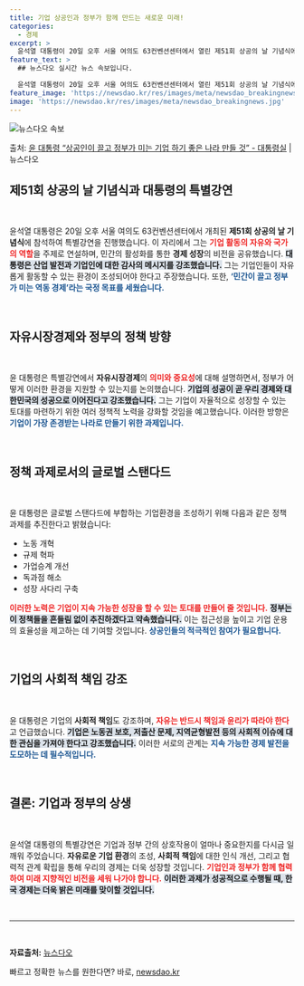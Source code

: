 ```yaml
---
title: 기업 상공인과 정부가 함께 만드는 새로운 미래!
categories:
  - 경제
excerpt: >
  윤석열 대통령이 20일 오후 서울 여의도 63컨벤션센터에서 열린 제51회 상공의 날 기념식에 참석해 자유주의…
feature_text: >
  ## 뉴스다오 실시간 뉴스 속보입니다.

  윤석열 대통령이 20일 오후 서울 여의도 63컨벤션센터에서 열린 제51회 상공의 날 기념식에 참석해 자유주의…
feature_image: 'https://newsdao.kr/res/images/meta/newsdao_breakingnews.jpg'
image: 'https://newsdao.kr/res/images/meta/newsdao_breakingnews.jpg'
---
```


![뉴스다오 속보](https://newsdao.kr/res/images/meta/newsdao_breakingnews.jpg)

<p>출처: <a href="https://newsdao.kr/3393" rel="dofollow">윤 대통령 “상공인이 끌고 정부가 미는 기업 하기 좋은 나라 만들 것” - 대통령실</a> | 뉴스다오</p>

<h2 data-ke-size="size26">제51회 상공의 날 기념식과 대통령의 특별강연</h2>

<p data-ke-size="size16">&nbsp;</p>

윤석열 대통령은 20일 오후 서울 여의도 63컨벤션센터에서 개최된 <b>제51회 상공의 날 기념식</b>에 참석하여 특별강연을 진행했습니다. 이 자리에서 그는 <b><span style="color: #ee2323;">기업 활동의 자유와 국가의 역할</span></b>을 주제로 연설하며, 민간의 활성화를 통한 <b>경제 성장</b>의 비전을 공유했습니다. <b><span style="background-color: #21538527;">대통령은 산업 발전과 기업인에 대한 감사의 메시지를 강조했습니다.</span></b> 그는 기업인들이 자유롭게 활동할 수 있는 환경이 조성되어야 한다고 주장했습니다. 또한, <b><span style="color: #1a5490;">‘민간이 끌고 정부가 미는 역동 경제’라는 국정 목표를 세웠습니다.</span></b>

<p data-ke-size="size16">&nbsp;</p>

<h2 data-ke-size="size26">자유시장경제와 정부의 정책 방향</h2>

<p data-ke-size="size16">&nbsp;</p>

윤 대통령은 특별강연에서 <b>자유시장경제</b>의 <b><span style="color: #ee2323;">의미와 중요성</span></b>에 대해 설명하면서, 정부가 어떻게 이러한 환경을 지원할 수 있는지를 논의했습니다. <b><span style="background-color: #21538527;">기업의 성공이 곧 우리 경제와 대한민국의 성공으로 이어진다고 강조했습니다.</span></b> 그는 기업이 자율적으로 성장할 수 있는 토대를 마련하기 위한 여러 정책적 노력을 강화할 것임을 예고했습니다. 이러한 방향은 <b><span style="color: #1a5490;">기업이 가장 존경받는 나라로 만들기 위한 과제입니다.</span></b>

<p data-ke-size="size16">&nbsp;</p>

<h2 data-ke-size="size26">정책 과제로서의 글로벌 스탠다드</h2>

<p data-ke-size="size16">&nbsp;</p>

윤 대통령은 글로벌 스탠다드에 부합하는 기업환경을 조성하기 위해 다음과 같은 정책 과제를 추진한다고 밝혔습니다:
<ul>
    <li>노동 개혁</li>
    <li>규제 혁파</li>
    <li>가업승계 개선</li>
    <li>독과점 해소</li>
    <li>성장 사다리 구축</li>
</ul>
<b><span style="color: #ee2323;">이러한 노력은 기업이 지속 가능한 성장을 할 수 있는 토대를 만들어 줄 것입니다.</span></b> <b><span style="background-color: #21538527;">정부는 이 정책들을 흔들림 없이 추진하겠다고 약속했습니다.</span></b> 이는 접근성을 높이고 기업 운용의 효율성을 제고하는 데 기여할 것입니다. <b><span style="color: #1a5490;">상공인들의 적극적인 참여가 필요합니다.</span></b>

<p data-ke-size="size16">&nbsp;</p>

<h2 data-ke-size="size26">기업의 사회적 책임 강조</h2>

<p data-ke-size="size16">&nbsp;</p>

윤 대통령은 기업의 <b>사회적 책임</b>도 강조하며, <b><span style="color: #ee2323;">자유는 반드시 책임과 윤리가 따라야 한다</span></b>고 언급했습니다. <b><span style="background-color: #21538527;">기업은 노동권 보호, 저출산 문제, 지역균형발전 등의 사회적 이슈에 대한 관심을 가져야 한다고 강조했습니다.</span></b> 이러한 서로의 관계는 <b><span style="color: #1a5490;">지속 가능한 경제 발전을 도모하는 데 필수적입니다.</span></b>

<p data-ke-size="size16">&nbsp;</p>

<h2 data-ke-size="size26">결론: 기업과 정부의 상생</h2>

<p data-ke-size="size16">&nbsp;</p>

윤석열 대통령의 특별강연은 기업과 정부 간의 상호작용이 얼마나 중요한지를 다시금 일깨워 주었습니다. <b>자유로운 기업 환경</b>의 조성, <b>사회적 책임</b>에 대한 인식 개선, 그리고 협력적 관계 확립을 통해 우리의 경제는 더욱 성장할 것입니다. <b><span style="color: #ee2323;">기업인과 정부가 함께 협력하여 미래 지향적인 비전을 세워 나가야 합니다.</span></b> <b><span style="background-color: #21538527;">이러한 과제가 성공적으로 수행될 때, 한국 경제는 더욱 밝은 미래를 맞이할 것입니다.</span></b> 

<p data-ke-size="size16">&nbsp;</p>

<hr/>

<p data-ke-size="size16">&nbsp;</p>

<b>자료출처:</b> <a href="https://newsdao.kr/3393" target="_blank">뉴스다오</a> 

빠르고 정확한 뉴스를 원한다면? 바로, <a href="https://newsdao.kr" rel="dofollow">newsdao.kr</a>


